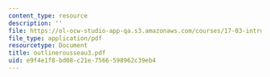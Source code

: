 ```yaml
---
content_type: resource
description: ''
file: https://ol-ocw-studio-app-qa.s3.amazonaws.com/courses/17-03-introduction-to-political-thought-spring-2004/e9f4e1f8bd08c21e7566598962c39eb4_outlinerousseau3.pdf
file_type: application/pdf
resourcetype: Document
title: outlinerousseau3.pdf
uid: e9f4e1f8-bd08-c21e-7566-598962c39eb4
---
```

